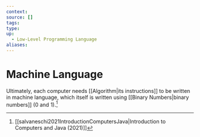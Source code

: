 ```yaml
---
context:
source: []
tags: 
type:
up:
  - Low-Level Programming Language
aliases:
---
```


# Machine Language

Ultimately, each computer needs [[Algorithm|its instructions]] to be written in machine language, which itself is written using [[Binary Numbers|binary numbers]] (0 and 1).[^1]

[^1]: [[salvaneschi2021IntroductionComputersJava|Introduction to Computers and Java (2021)]]
